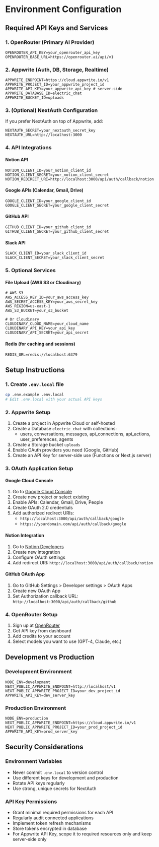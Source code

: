 # Environment Configuration

## Required API Keys and Services

### 1. OpenRouter (Primary AI Provider)
```env
OPENROUTER_API_KEY=your_openrouter_api_key
OPENROUTER_BASE_URL=https://openrouter.ai/api/v1
```

### 2. Appwrite (Auth, DB, Storage, Realtime)
```env
APPWRITE_ENDPOINT=https://cloud.appwrite.io/v1
APPWRITE_PROJECT_ID=your_appwrite_project_id
APPWRITE_API_KEY=your_appwrite_api_key # server-side
APPWRITE_DATABASE_ID=electric_chat
APPWRITE_BUCKET_ID=uploads
```

### 3. (Optional) NextAuth Configuration
If you prefer NextAuth on top of Appwrite, add:
```env
NEXTAUTH_SECRET=your_nextauth_secret_key
NEXTAUTH_URL=http://localhost:3000
```

### 4. API Integrations

#### Notion API
```env
NOTION_CLIENT_ID=your_notion_client_id
NOTION_CLIENT_SECRET=your_notion_client_secret
NOTION_REDIRECT_URI=http://localhost:3000/api/auth/callback/notion
```

#### Google APIs (Calendar, Gmail, Drive)
```env
GOOGLE_CLIENT_ID=your_google_client_id
GOOGLE_CLIENT_SECRET=your_google_client_secret
```

#### GitHub API
```env
GITHUB_CLIENT_ID=your_github_client_id
GITHUB_CLIENT_SECRET=your_github_client_secret
```

#### Slack API
```env
SLACK_CLIENT_ID=your_slack_client_id
SLACK_CLIENT_SECRET=your_slack_client_secret
```

### 5. Optional Services

#### File Upload (AWS S3 or Cloudinary)
```env
# AWS S3
AWS_ACCESS_KEY_ID=your_aws_access_key
AWS_SECRET_ACCESS_KEY=your_aws_secret_key
AWS_REGION=us-east-1
AWS_S3_BUCKET=your_s3_bucket

# Or Cloudinary
CLOUDINARY_CLOUD_NAME=your_cloud_name
CLOUDINARY_API_KEY=your_api_key
CLOUDINARY_API_SECRET=your_api_secret
```

#### Redis (for caching and sessions)
```env
REDIS_URL=redis://localhost:6379
```

## Setup Instructions

### 1. Create `.env.local` file
```bash
cp .env.example .env.local
# Edit .env.local with your actual API keys
```

### 2. Appwrite Setup
1. Create a project in Appwrite Cloud or self-hosted
2. Create a Database `electric_chat` with collections:
   - users, conversations, messages, api_connections, api_actions, user_preferences, agents
3. Create a Storage bucket `uploads`
4. Enable OAuth providers you need (Google, GitHub)
5. Create an API Key for server-side use (Functions or Next.js server)

### 3. OAuth Application Setup

#### Google Cloud Console
1. Go to [Google Cloud Console](https://console.cloud.google.com/)
2. Create new project or select existing
3. Enable APIs: Calendar, Gmail, Drive, People
4. Create OAuth 2.0 credentials
5. Add authorized redirect URIs:
   - `http://localhost:3000/api/auth/callback/google`
   - `https://yourdomain.com/api/auth/callback/google`

#### Notion Integration
1. Go to [Notion Developers](https://www.notion.so/my-integrations)
2. Create new integration
3. Configure OAuth settings
4. Add redirect URI: `http://localhost:3000/api/auth/callback/notion`

#### GitHub OAuth App
1. Go to GitHub Settings > Developer settings > OAuth Apps
2. Create new OAuth App
3. Set Authorization callback URL: `http://localhost:3000/api/auth/callback/github`

### 4. OpenRouter Setup
1. Sign up at [OpenRouter](https://openrouter.ai/)
2. Get API key from dashboard
3. Add credits to your account
4. Select models you want to use (GPT-4, Claude, etc.)

## Development vs Production

### Development Environment
```env
NODE_ENV=development
NEXT_PUBLIC_APPWRITE_ENDPOINT=http://localhost/v1
NEXT_PUBLIC_APPWRITE_PROJECT_ID=your_dev_project_id
APPWRITE_API_KEY=dev_server_key
```

### Production Environment
```env
NODE_ENV=production
NEXT_PUBLIC_APPWRITE_ENDPOINT=https://cloud.appwrite.io/v1
NEXT_PUBLIC_APPWRITE_PROJECT_ID=your_prod_project_id
APPWRITE_API_KEY=prod_server_key
```

## Security Considerations

### Environment Variables
- Never commit `.env.local` to version control
- Use different keys for development and production
- Rotate API keys regularly
- Use strong, unique secrets for NextAuth

### API Key Permissions
- Grant minimal required permissions for each API
- Regularly audit connected applications
- Implement token refresh mechanisms
- Store tokens encrypted in database
 - For Appwrite API Key, scope it to required resources only and keep server-side only
